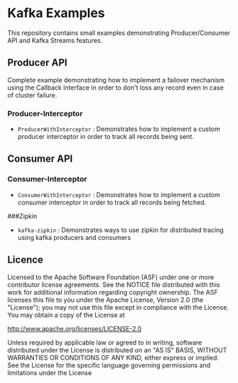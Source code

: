 # Kafka Examples

This repository contains small examples demonstrating Producer/Consumer API and Kafka Streams features.

## Producer API
Complete example demonstrating how to implement a failover mechanism using the Callback interface in order to don't loss any record even in case of cluster failure.

### Producer-Interceptor

* `ProducerWithInterceptor` : Demonstrates how to implement a custom producer interceptor in order to track all records being sent.


## Consumer API

### Consumer-Interceptor

* `ConsumerWithInterceptor` : Demonstrates how to implement a custom consumer interceptor in order to track all records being fetched.

###Zipkin
* `kafka-zipkin` : Demonstrates ways to use zipkin for distributed tracing using kafka producers and consumers

## Licence
Licensed to the Apache Software Foundation (ASF) under one or more contributor license agreements. See the NOTICE file distributed with this work for additional information regarding copyright ownership. The ASF licenses this file to you under the Apache License, Version 2.0 (the "License"); you may not use this file except in compliance with the License. You may obtain a copy of the License at

http://www.apache.org/licenses/LICENSE-2.0

Unless required by applicable law or agreed to in writing, software distributed under the License is distributed on an "AS IS" BASIS, WITHOUT WARRANTIES OR CONDITIONS OF ANY KIND, either express or implied. See the License for the specific language governing permissions and limitations under the License